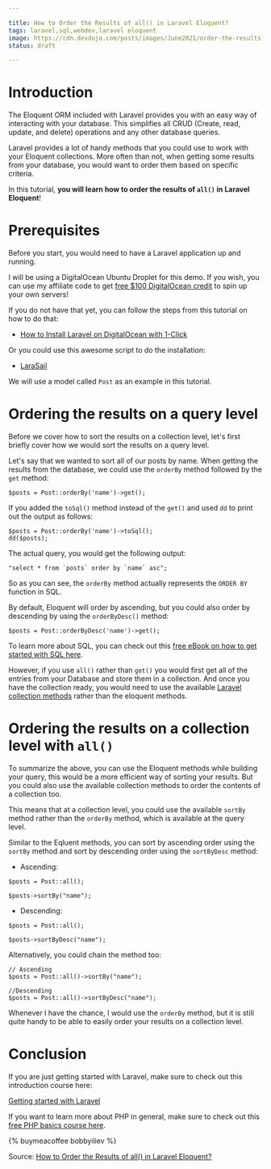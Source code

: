 ```yaml
---

title: How to Order the Results of all() in Laravel Eloquent?
tags: laravel,sql,webdev,laravel eloquent
image: https://cdn.devdojo.com/posts/images/June2021/order-the-results-of-all-in-laravel-eloquent.jpg
status: draft

---
```


# Introduction

The Eloquent ORM included with Laravel provides you with an easy way of interacting with your database. This simplifies all CRUD (Create, read, update, and delete) operations and any other database queries.

Laravel provides a lot of handy methods that you could use to work with your Eloquent collections. More often than not, when getting some results from your database, you would want to order them based on specific criteria. 

In this tutorial, **you will learn how to order the results of `all()` in Laravel Eloquent**!

# Prerequisites

Before you start, you would need to have a Laravel application up and running.

I will be using a DigitalOcean Ubuntu Droplet for this demo. If you wish, you can use my affiliate code to get [free $100 DigitalOcean credit](https://m.do.co/c/2a9bba940f39) to spin up your own servers!

If you do not have that yet, you can follow the steps from this tutorial on how to do that:

* [How to Install Laravel on DigitalOcean with 1-Click](https://devdojo.com/bobbyiliev/how-to-install-laravel-on-digitalocean-with-1-click)

Or you could use this awesome script to do the installation:

* [LaraSail](https://devdojo.com/episode/laravel-on-digital-ocean-with-larasail)

We will use a model called `Post` as an example in this tutorial.

# Ordering the results on a query level

Before we cover how to sort the results on a collection level, let's first briefly cover how we would sort the results on a query level.

Let's say that we wanted to sort all of our posts by name. When getting the results from the database, we could use the `orderBy` method followed by the `get` method: 

```
$posts = Post::orderBy('name')->get();
```

If you added the `toSql()` method instead of the `get()` and used `dd` to print out the output as follows: 

```
$posts = Post::orderBy('name')->toSql();
dd($posts);
```

The actual query, you would get the following output:

```
"select * from `posts` order by `name` asc";
```

So as you can see, the `orderBy` method actually represents the `ORDER BY` function in SQL.

By default, Eloquent will order by ascending, but you could also order by descending by using the `orderByDesc()` method:

```
$posts = Post::orderByDesc('name')->get();
```

To learn more about SQL, you can check out this [free eBook on how to get started with SQL here](https://github.com/bobbyiliev/introduction-to-sql).

However, if you use `all()` rather than `get()` you would first get all of the entries from your Database and store them in a collection. And once you have the collection ready, you would need to use the available [Laravel collection methods](https://laravel.com/docs/master/collections#available-methods) rather than the eloquent methods.

# Ordering the results on a collection level with `all()`

To summarize the above, you can use the Eloquent methods while building your query, this would be a more efficient way of sorting your results. But you could also use the available collection methods to order the contents of a collection too.

This means that at a collection level, you could use the available `sortBy` method rather than the `orderBy` method, which is available at the query level.

Similar to the Eqluent methods, you can sort by ascending order using the `sortBy` method and sort by descending order using the `sortByDesc` method:

* Ascending:

```
$posts = Post::all();

$posts->sortBy("name");
```

* Descending:

```
$posts = Post::all();

$posts->sortByDesc("name");
```

Alternatively, you could chain the method too:

```
// Ascending
$posts = Post::all()->sortBy("name");

//Descending
$posts = Post::all()->sortByDesc("name");
```

Whenever I have the chance, I would use the `orderBy` method, but it is still quite handy to be able to easily order your results on a collection level.

# Conclusion

If you are just getting started with Laravel, make sure to check out this introduction course here:

[Getting started with Laravel](https://devdojo.com/course/laravel-7-basics)

If you want to learn more about PHP in general, make sure to check out this [free PHP basics course here](https://devdojo.com/course/php-basics).

{% buymeacoffee bobbyiliev %}

Source: [How to Order the Results of all() in Laravel Eloquent?](https://devdojo.com/bobbyiliev/how-to-order-the-results-of-all-in-laravel-eloquent)